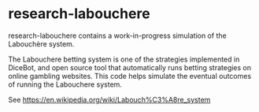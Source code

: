 # research-labouchere
research-labouchere contains a work-in-progress simulation of the Labouchère system.

The Labouchere betting system is one of the strategies implemented in DiceBot, and open source tool that automatically runs betting strategies on online gambling websites.
This code helps simulate the eventual outcomes of running the Labouchere system.

See https://en.wikipedia.org/wiki/Labouch%C3%A8re_system
